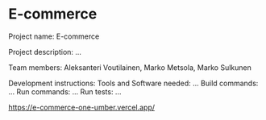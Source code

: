 # E-commerce

  Project name: E-commerce
    
  Project description: ...
    
  Team members: Aleksanteri Voutilainen, Marko Metsola, Marko Sulkunen
    
  Development instructions:
      Tools and Software needed: ...
      Build commands: ...
      Run commands: ...
      Run tests: ...
        
  https://e-commerce-one-umber.vercel.app/
